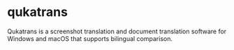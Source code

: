 # qukatrans
Qukatrans is a screenshot translation and document translation software for Windows and macOS that supports bilingual comparison.
